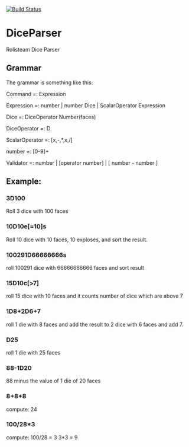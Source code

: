 
[![Build Status](http://www.rolisteam.org/sites/default/files/pixture_reloaded_logo.png)](http://www.rolisteam.org)

# DiceParser



Rolisteam Dice Parser

## Grammar
The grammar is something like this:

Command =: Expression

Expression =: number | number Dice | ScalarOperator Expression

Dice =: DiceOperator Number(faces)

DiceOperator =: D

ScalarOperator =: [x,-,*,x,/]

number =: [0-9]+

Validator =: number | [operator number] | [ number - number ]


## Example:


### 3D100
Roll 3 dice with 100 faces

### 10D10e[=10]s
Roll 10 dice with 10 faces, 10 exploses, and sort the result.

### 100291D66666666s
roll 100291 dice with 66666666666 faces and sort result

### 15D10c[>7]
roll 15 dice with 10 faces and it counts number of dice which are above 7

### 1D8+2D6+7
roll 1 die with 8 faces and add the result to 2 dice with 6 faces and add 7. 

### D25
roll 1 die with 25 faces

### 88-1D20
88 minus the value of 1 die of 20 faces

### 8+8+8
compute: 24



### 100/28*3
compute: 100/28 = 3
3*3 = 9

